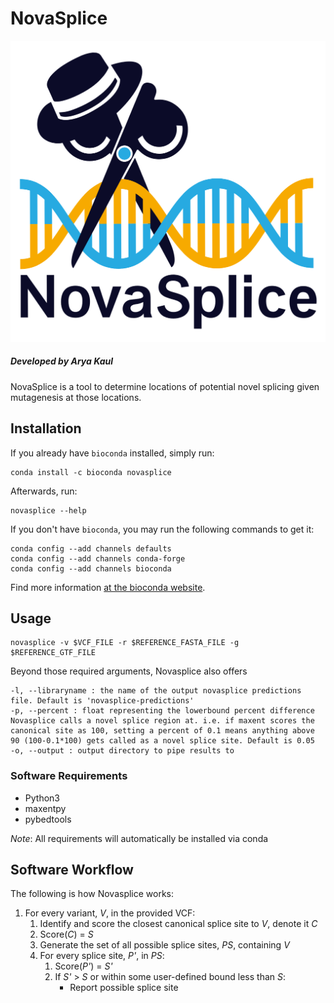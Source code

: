 # NovaSplice

![logo](./figs/novasplice-logo.png)

##### Developed by Arya Kaul 
NovaSplice is a tool to determine locations of potential novel splicing given mutagenesis at those locations.

## Installation
If you already have `bioconda` installed, simply run:
```
conda install -c bioconda novasplice
```

Afterwards, run:
```
novasplice --help
```

If you don't have `bioconda`, you may run the following commands to get it:
```
conda config --add channels defaults
conda config --add channels conda-forge
conda config --add channels bioconda
```

Find more information [at the bioconda website](bioconda.github.io).

## Usage

```
novasplice -v $VCF_FILE -r $REFERENCE_FASTA_FILE -g $REFERENCE_GTF_FILE 
```

Beyond those required arguments, Novasplice also offers 

```
-l, --libraryname : the name of the output novasplice predictions file. Default is 'novasplice-predictions'
-p, --percent : float representing the lowerbound percent difference Novasplice calls a novel splice region at. i.e. if maxent scores the canonical site as 100, setting a percent of 0.1 means anything above 90 (100-0.1*100) gets called as a novel splice site. Default is 0.05
-o, --output : output directory to pipe results to
```

### Software Requirements
* Python3
* maxentpy
* pybedtools

*Note*: All requirements will automatically be installed via conda

## Software Workflow
The following is how Novasplice works:
1. For every variant, *V*, in the provided VCF:
    1. Identify and score the closest canonical splice site to *V*, denote it *C*
    2. Score(*C*) = *S*
    3. Generate the set of all possible splice sites, *PS*, containing *V*
    4. For every splice site, *P'*, in *PS*:
        1. Score(*P'*) = *S'*
        2. If *S'* > *S* or within some user-defined bound less than *S*:
            * Report possible splice site
